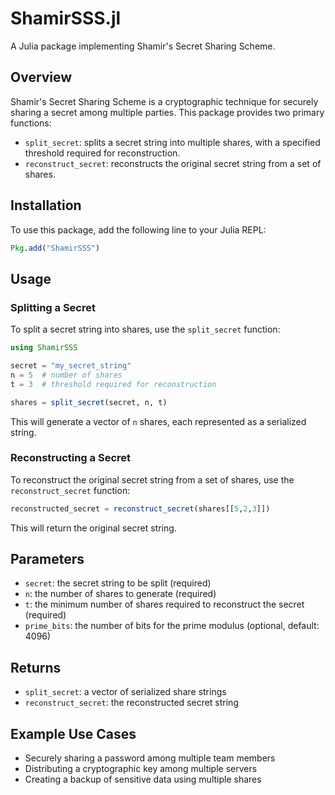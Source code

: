 # ShamirSSS.jl

A Julia package implementing Shamir's Secret Sharing Scheme.

## Overview

Shamir's Secret Sharing Scheme is a cryptographic technique for securely sharing a secret among multiple parties. This package provides two primary functions:

* `split_secret`: splits a secret string into multiple shares, with a specified threshold required for reconstruction.
* `reconstruct_secret`: reconstructs the original secret string from a set of shares.

## Installation

To use this package, add the following line to your Julia REPL:
```julia
Pkg.add("ShamirSSS")
```

## Usage

### Splitting a Secret

To split a secret string into shares, use the `split_secret` function:

```julia
using ShamirSSS

secret = "my_secret_string"
n = 5  # number of shares
t = 3  # threshold required for reconstruction

shares = split_secret(secret, n, t)
```

This will generate a vector of `n` shares, each represented as a serialized string.

### Reconstructing a Secret

To reconstruct the original secret string from a set of shares, use the `reconstruct_secret` function:

```julia
reconstructed_secret = reconstruct_secret(shares[[5,2,3]])
```

This will return the original secret string.

## Parameters

* `secret`: the secret string to be split (required)
* `n`: the number of shares to generate (required)
* `t`: the minimum number of shares required to reconstruct the secret (required)
* `prime_bits`: the number of bits for the prime modulus (optional, default: 4096)

## Returns

* `split_secret`: a vector of serialized share strings
* `reconstruct_secret`: the reconstructed secret string

## Example Use Cases

* Securely sharing a password among multiple team members
* Distributing a cryptographic key among multiple servers
* Creating a backup of sensitive data using multiple shares
